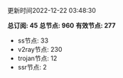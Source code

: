 更新时间2022-12-22 03:48:30

**总订阅: 45**
**总节点: 960**
**有效节点: 277**
- ss节点: 33
- v2ray节点: 230
- trojan节点: 12
- ssr节点: 2
